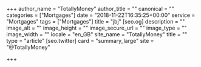 +++
author_name = "TotallyMoney"
author_title = ""
canonical = ""
categories = ["Mortgages"]
date = "2018-11-22T16:35:25+00:00"
service = "Mortgages"
tags = ["Mortgages"]
title = "jbj"
[seo.og]
description = ""
image_alt = ""
image_height = ""
image_secure_url = ""
image_type = ""
image_width = ""
locale = "en_GB"
site_name = "TotallyMoney"
title = ""
type = "article"
[seo.twitter]
card = "summary_large"
site = "@TotallyMoney"

+++
